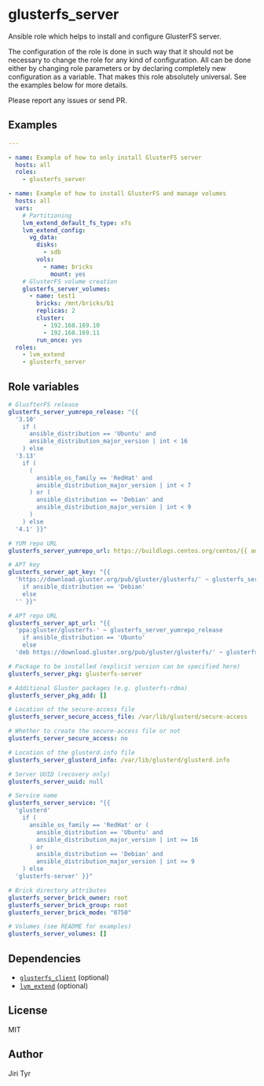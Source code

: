 glusterfs_server
================

Ansible role which helps to install and configure GlusterFS server.

The configuration of the role is done in such way that it should not be
necessary to change the role for any kind of configuration. All can be
done either by changing role parameters or by declaring completely new
configuration as a variable. That makes this role absolutely
universal. See the examples below for more details.

Please report any issues or send PR.


Examples
--------

```yaml
---

- name: Example of how to only install GlusterFS server
  hosts: all
  roles:
    - glusterfs_server

- name: Example of how to install GlusterFS and manage volumes
  hosts: all
  vars:
    # Partitioning
    lvm_extend_default_fs_type: xfs
    lvm_extend_config:
      vg_data:
        disks:
          - sdb
        vols:
          - name: bricks
            mount: yes
    # GlusterFS volume creation
    glusterfs_server_volumes:
      - name: test1
        bricks: /mnt/bricks/b1
        replicas: 2
        cluster:
          - 192.168.169.10
          - 192.168.169.11
        run_once: yes
  roles:
    - lvm_extend
    - glusterfs_server
```


Role variables
--------------

```yaml
# GlusfterFS release
glusterfs_server_yumrepo_release: "{{
  '3.10'
    if (
      ansible_distribution == 'Ubuntu' and
      ansible_distribution_major_version | int < 16
    ) else
  '3.13'
    if (
      (
        ansible_os_family == 'RedHat' and
        ansible_distribution_major_version | int < 7
      ) or (
        ansible_distribution == 'Debian' and
        ansible_distribution_major_version | int < 9
      )
    ) else
  '4.1' }}"

# YUM repo URL
glusterfs_server_yumrepo_url: https://buildlogs.centos.org/centos/{{ ansible_distribution_major_version }}/storage/$basearch/gluster-{{ glusterfs_server_yumrepo_release }}/

# APT key
glusterfs_server_apt_key: "{{
  'https://download.gluster.org/pub/gluster/glusterfs/' ~ glusterfs_server_yumrepo_release ~ '/rsa.pub'
    if ansible_distribution == 'Debian'
    else
  '' }}"

# APT repo URL
glusterfs_server_apt_url: "{{
  'ppa:gluster/glusterfs-' ~ glusterfs_server_yumrepo_release
    if ansible_distribution == 'Ubuntu'
    else
  'deb https://download.gluster.org/pub/gluster/glusterfs/' ~ glusterfs_client_yumrepo_release ~ '/LATEST/Debian/' ~ ansible_distribution_release ~ '/amd64/apt ' ~ ansible_distribution_release ~  ' main' }}"

# Package to be installed (explicit version can be specified here)
glusterfs_server_pkg: glusterfs-server

# Additional Gluster packages (e.g. glusterfs-rdma)
glusterfs_server_pkg_add: []

# Location of the secure-access file
glusterfs_server_secure_access_file: /var/lib/glusterd/secure-access

# Whether to create the secure-access file or not
glusterfs_server_secure_access: no

# Location of the glusterd.info file
glusterfs_server_glusterd_info: /var/lib/glusterd/glusterd.info

# Server UUID (recovery only)
glusterfs_server_uuid: null

# Service name
glusterfs_server_service: "{{
  'glusterd'
    if (
      ansible_os_family == 'RedHat' or (
        ansible_distribution == 'Ubuntu' and
        ansible_distribution_major_version | int >= 16
      ) or
        ansible_distribution == 'Debian' and
        ansible_distribution_major_version | int >= 9
    ) else
  'glusterfs-server' }}"

# Brick directory attributes
glusterfs_server_brick_owner: root
glusterfs_server_brick_group: root
glusterfs_server_brick_mode: "0750"

# Volumes (see README for examples)
glusterfs_server_volumes: []
```


Dependencies
------------

- [`glusterfs_client`](https://github.com/jtyr/ansible-glusterfs_client) (optional)
- [`lvm_extend`](https://github.com/jtyr/ansible-lvm_extend) (optional)


License
-------

MIT


Author
------

Jiri Tyr
